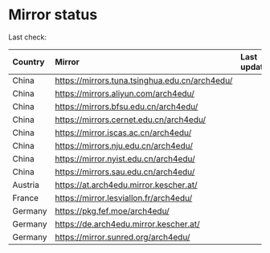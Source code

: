 <script src="./time.js"></script>
# Mirror status
Last check: <script type="text/javascript">localize(1715322268.5084176);</script>

|Country|Mirror|Last update|
|:------|:-----|:----------|
|China|https://mirrors.tuna.tsinghua.edu.cn/arch4edu/|<script type="text/javascript">localize(1715279627);</script>|
|China|https://mirrors.aliyun.com/arch4edu/|<script type="text/javascript">localize(1715279627);</script>|
|China|https://mirrors.bfsu.edu.cn/arch4edu/|<script type="text/javascript">localize(1715279627);</script>|
|China|https://mirrors.cernet.edu.cn/arch4edu/|<script type="text/javascript">localize(1715279627);</script>|
|China|https://mirror.iscas.ac.cn/arch4edu/|<script type="text/javascript">localize(1715279627);</script>|
|China|https://mirrors.nju.edu.cn/arch4edu/|<script type="text/javascript">localize(1715279627);</script>|
|China|https://mirror.nyist.edu.cn/arch4edu/|<script type="text/javascript">localize(1715279627);</script>|
|China|https://mirrors.sau.edu.cn/arch4edu/|<script type="text/javascript">localize(1715279627);</script>|
|Austria|https://at.arch4edu.mirror.kescher.at/|<script type="text/javascript">localize(1715279627);</script>|
|France|https://mirror.lesviallon.fr/arch4edu/|<script type="text/javascript">localize(1715279627);</script>|
|Germany|https://pkg.fef.moe/arch4edu/|<script type="text/javascript">localize(1715279627);</script>|
|Germany|https://de.arch4edu.mirror.kescher.at/|<script type="text/javascript">localize(1715279627);</script>|
|Germany|https://mirror.sunred.org/arch4edu/|<script type="text/javascript">localize(1715279627);</script>|

<script src="./tablefilter/tablefilter.js"></script>
<script src="./table.js"></script>